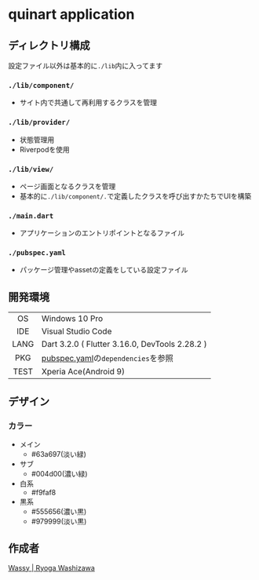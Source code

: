 # quinart application

## ディレクトリ構成
設定ファイル以外は基本的に`./lib`内に入ってます

### `./lib/component/`
- サイト内で共通して再利用するクラスを管理

### `./lib/provider/`
- 状態管理用
- Riverpodを使用

### `./lib/view/`
- ページ画面となるクラスを管理
- 基本的に`./lib/component/.`で定義したクラスを呼び出すかたちでUIを構築

### `./main.dart`
- アプリケーションのエントリポイントとなるファイル

### `./pubspec.yaml`
- パッケージ管理やassetの定義をしている設定ファイル

## 開発環境
|       |     |
|  :-:  | --- |
| OS    | Windows 10 Pro |
| IDE   | Visual Studio Code |
| LANG  | Dart 3.2.0 ( Flutter 3.16.0, DevTools 2.28.2 ) |
| PKG   | [pubspec.yaml](https://github.com/Team-NFF/quinart-application/blob/master/pubspec.yaml)の`dependencies`を参照 |
| TEST  | Xperia Ace(Android 9) |

## デザイン
### カラー
- メイン
  - #63a697(淡い緑)
- サブ
  - #004d00(濃い緑)
- 白系
  - #f9faf8
- 黒系
  - #555656(濃い黒)
  - #979999(淡い黒)

## 作成者
[Wassy | Ryoga Washizawa](https://github.com/wassy310)